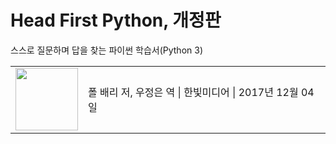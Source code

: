 # Head First Python, 개정판

스스로 질문하며 답을 찾는 파이썬 학습서(Python 3)

<table>
    <tr>
        <td><a href="https://www.hanbit.co.kr/store/books/look.php?p_code=B1306099216" target="_blank"></a><img src="https://cdn-prod.hanbit.co.kr/books/B1306099216_l.jpg" width="100"></td>
        <td>폴 배리 저, 우정은 역 | 한빛미디어 | 2017년 12월 04일</td>
    </tr>
</table>
